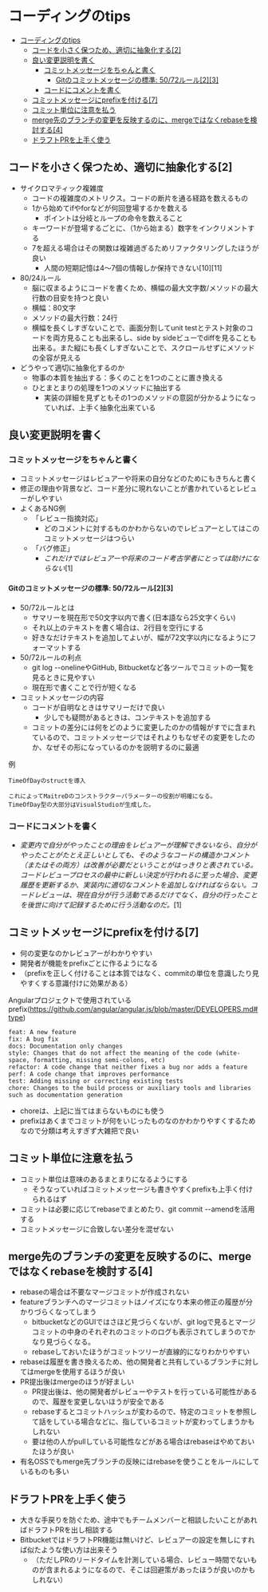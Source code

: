 # コーディングのtips

- [コーディングのtips](#コーディングのtips)
  - [コードを小さく保つため、適切に抽象化する\[2\]](#コードを小さく保つため適切に抽象化する2)
  - [良い変更説明を書く](#良い変更説明を書く)
    - [コミットメッセージをちゃんと書く](#コミットメッセージをちゃんと書く)
      - [Gitのコミットメッセージの標準: 50/72ルール\[2\]\[3\]](#gitのコミットメッセージの標準-5072ルール23)
    - [コードにコメントを書く](#コードにコメントを書く)
  - [コミットメッセージにprefixを付ける\[7\]](#コミットメッセージにprefixを付ける7)
  - [コミット単位に注意を払う](#コミット単位に注意を払う)
  - [merge先のブランチの変更を反映するのに、mergeではなくrebaseを検討する\[4\]](#merge先のブランチの変更を反映するのにmergeではなくrebaseを検討する4)
  - [ドラフトPRを上手く使う](#ドラフトprを上手く使う)


## コードを小さく保つため、適切に抽象化する[2]

- サイクロマティック複雑度
	- コードの複雑度のメトリクス。コードの断片を通る経路を数えるもの
	- 1から始めてifやforなどが何回登場するかを数える
		- ポイントは分岐とループの命令を数えること
	- キーワードが登場するごとに、（1から始まる）数字をインクリメントする
	- 7を超える場合はその関数は複雑過ぎるためリファクタリングしたほうが良い
		- 人間の短期記憶は4〜7個の情報しか保持できない[10][11]
- 80/24ルール
	- 脳に収まるようにコードを書くため、横幅の最大文字数/メソッドの最大行数の目安を持つと良い
	- 横幅：80文字
	- メソッドの最大行数：24行
	- 横幅を長くしすぎないことで、画面分割してunit testとテスト対象のコードを両方見ることも出来るし、side by sideビューでdiffを見ることも出来る。また縦にも長くしすぎないことで、スクロールせずにメソッドの全容が見える
- どうやって適切に抽象化するのか
	- 物事の本質を抽出する：多くのことを1つのことに置き換える
    - ひとまとまりの処理を1つのメソッドに抽出する
        - 実装の詳細を見ずともその1つのメソッドの意図が分かるようになっていれば、上手く抽象化出来ている

## 良い変更説明を書く

### コミットメッセージをちゃんと書く

- コミットメッセージはレビュアーや将来の自分などのためにもきちんと書く
- 修正の理由や背景など、コード差分に現れないことが書かれているとレビューがしやすい
- よくあるNG例
    - 「レビュー指摘対応」
        - どのコメントに対するものかわからないのでレビュアーとしてはこのコミットメッセージはつらい
    - 「バグ修正」
        - *これだけではレビュアーや将来のコード考古学者にとっては助けにならない*[1]

#### Gitのコミットメッセージの標準: 50/72ルール[2][3]

- 50/72ルールとは
    - サマリーを現在形で50文字以内で書く(日本語なら25文字くらい)
    - それ以上のテキストを書く場合は、2行目を空行にする
    - 好きなだけテキストを追加してよいが、幅が72文字以内になるようにフォーマットする
- 50/72ルールの利点
    - git log --onelineやGitHub, Bitbucketなど各ツールでコミットの一覧を見るときに見やすい
    - 現在形で書くことで行が短くなる
- コミットメッセージの内容
    - コードが自明なときはサマリーだけで良い
        - 少しでも疑問があるときは、コンテキストを追加する
    - コミットの差分には何をどのように変更したのかの情報がすでに含まれているので、コミットメッセージではそれよりもなぜその変更をしたのか、なぜその形になっているのかを説明するのに最適

例
```
TimeOfDayのstructを導入

これによってMaitreDのコンストラクターパラメーターの役割が明確になる。
TimeOfDay型の大部分はVisualStudioが生成した。
```

### コードにコメントを書く

- *変更内で自分がやったことの理由をレビュアーが理解できないなら、自分がやったことがたとえ正しいとしても、そのようなコードの構造かコメント（またはその両方）は改善が必要だということがはっきりと表されている。コードレビュープロセスの最中に新しい決定が行われるに至った場合、変更履歴を更新するか、実装内に適切なコメントを追加しなければならない。コードレビューは、現在自分が行う活動であるだけでなく、自分の行ったことを後世に向けて記録するために行う活動なのだ。*[1]

## コミットメッセージにprefixを付ける[7]

- 何の変更なのかレビュアーがわかりやすい
- 開発者が機能をprefixごとに作るようになる
- （prefixを正しく付けることは本質ではなく、commitの単位を意識したり見やすくする意識付けに効果がある）

Angularプロジェクトで使用されているprefix(https://github.com/angular/angular.js/blob/master/DEVELOPERS.md#type)
```
feat: A new feature
fix: A bug fix
docs: Documentation only changes
style: Changes that do not affect the meaning of the code (white-space, formatting, missing semi-colons, etc)
refactor: A code change that neither fixes a bug nor adds a feature
perf: A code change that improves performance
test: Adding missing or correcting existing tests
chore: Changes to the build process or auxiliary tools and libraries such as documentation generation
```

- choreは、上記に当てはまらないものにも使う
- prefixはあくまでコミットが何をいじったものなのかわかりやすくするためなので分類は考えすぎず大雑把で良い

## コミット単位に注意を払う

- コミット単位は意味のあるまとまりになるようにする
    - そうなっていればコミットメッセージも書きやすくprefixも上手く付けられるはず
- コミットは必要に応じてrebaseでまとめたり、git commit --amendを活用する
- コミットメッセージに合致しない差分を混ぜない

## merge先のブランチの変更を反映するのに、mergeではなくrebaseを検討する[4]

- rebaseの場合は不要なマージコミットが作成されない
- featureブランチへのマージコミットはノイズになり本来の修正の履歴が分かりづらくなってしまう
    - bitbucketなどのGUIではさほど見づらくないが、git logで見るとマージコミットの中身のそれぞれのコミットのログも表示されてしまうのでかなり見づらくなる。
    - rebaseしておいたほうがコミットツリーが直線的になりわかりやすい
- rebaseは履歴を書き換えるため、他の開発者と共有しているブランチに対してはmergeを使用するほうが良い
- PR提出後はmergeのほうが好ましい
    - PR提出後は、他の開発者がレビューやテストを行っている可能性があるので、履歴を変更しないほうが安全である
    - rebaseするとコミットハッシュが変わるので、特定のコミットを参照して話をしている場合などに、指しているコミットが変わってしまうかもしれない
    - 要は他の人がpullしている可能性などがある場合はrebaseはやめておいたほうが良い
- 有名OSSでもmerge先ブランチの反映にはrebaseを使うことをルールにしているものも多い

## ドラフトPRを上手く使う

- 大きな手戻りを防ぐため、途中でもチームメンバーと相談したいことがあればドラフトPRを出し相談する
- BitbucketではドラフトPR機能は無いけど、レビュアーの設定を無しにすれば似たような使い方は出来そう
    - （ただしPRのリードタイムを計測している場合、レビュー時間でないものが含まれるようになるので、そこは回避策があったほうが良いのかもしれない）
